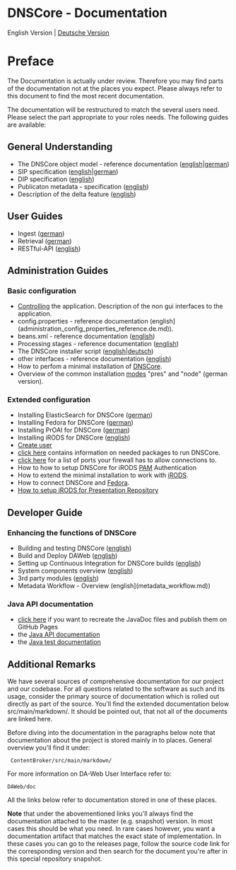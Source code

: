 DNSCore - Documentation
===

English Version | [Deutsche Version](documentation.de.md)

# Preface 
The Documentation is actually under review. Therefore you may find parts of the documentation not at the places you expect. Please always refer to this document to find the most recent documentation.

The documentation will be restructured to match the several users need. Please select the part appropriate to your roles needs. The following guides are available:

## General Understanding
* The DNSCore object model - reference documentation ([english](object_model.md)|[german](object_model.de.md))
* SIP specification ([english](specification_sip.md)|[german](specification_sip.de.md))
* DIP specification ([english](specification_dip.md))
* Publicaton metadata - specification ([english](specification_publication_metadata.md))
* Description of the delta feature ([english](the_delta_feature.md))


## User Guides

* Ingest ([german](usage_ingest.de.md))
* Retrieval ([german](usage_retrieval.de.md))
* RESTful-API ([english](RESTFul-API.md))


## Administration Guides

### Basic configuration 
* [Controlling](administration-services.de.md) the application. Description of the non gui interfaces to the application.
* config.properties - reference documentation (english](administration_config_properties_reference.de.md)).
* beans.xml - reference documentation ([english](administration-beans.md))
* Processing stages - reference documentation ([english](processing_stages.md))
* The DNSCore installer script ([english](administration-the-installer.md)|[deutsch](administration-the-installer.de.md))
* other interfaces - reference documentation ([english](administration-interfaces.md))
* How to perfom a minimal installation of [DNSCore](installation_minimal.md).
* Overview of the common installation [modes](administration-dnscore-modes.de.md) "pres" and "node" (german version).

### Extended configuration
* Installing ElasticSearch for DNSCore ([german](install_elasticsearch.de.md))
* Installing Fedora for DNSCore ([german](install_fedora.de.md))
* Installing PrOAI for DNSCore ([german](install_proai.md))
* Installing iRODS for DNSCore ([english](installation_irods.md))
* [Create user](create_user.md)
* [click here](needed_packages.md) contains information on needed packages to run DNSCore.
* [click here](installation_open_ports.md) for a list of ports your firewall has to allow connections to.
* How to how to setup DNSCore for iRODS [PAM](using_iRODS_PAM_auth.md) Authentication
* How to extend the minimal installation to work with [iRODS](installation_irods_cb.md).
* How to connect DNSCore and [Fedora](install_fedora.md).
* [How to setup iRODS for Presentation Repository](installation_setup_irods.md)


## Developer Guide

### Enhancing the functions of DNSCore

* Building and testing DNSCore ([english](development_deploy.md))
* Build and Deploy DAWeb ([english](../../../../DAWeb/doc/setup.md))
* Setting up Continuous Integration for DNSCore builds ([english](development_setting_up_ci.md))
* System components overview ([english](components_connectors.md))
* 3rd party modules ([english](3rdPartyTools.md))
* Metadata Workflow - Overview (english](metadata_workflow.md))

### Java API documentation

* [click here](javadoc.md) if you want to recreate the JavaDoc files and publish them on GitHub Pages
* the [Java API documentation](http://da-nrw.github.io/DNSCore/apidocs/)
* the [Java test documentation](http://da-nrw.github.io/DNSCore/testapidocs/)


## Additional Remarks

We have several sources of comprehensive documentation for our project and our codebase.
For all questions related to the software as such and its usage, consider the primary source of documentation which is rolled out directly as part of the source. You'll find the extended documentation below src/main/markdown/. It should be pointed out, that not all of the documents are linked here. 

Before diving into the documentation in the paragraphs below note that documentation about the project is stored mainly in to places.
General overview you'll find it under:

     ContentBroker/src/main/markdown/

For more information on DA-Web User Interface refer to:

    DAWeb/doc

All the links below refer to documentation stored in one of these places.

**Note** that under the abovementioned links you'll always find the documentation attached to the master (e.g. snapshot) version. In most cases this should be what you need. In rare cases however, you want a documentation artifact that matches the exact state of implementation. In these cases you can go to
the releases page, follow the source code link for the corresponding version and then search for the document you're after in this special repository snapshot.

